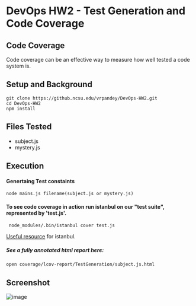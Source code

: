 
# DevOps HW2 - Test Generation and Code Coverage

## Code Coverage

Code coverage can be an effective way to measure how well tested a code system is.

## Setup and Background

    git clone https://github.ncsu.edu/vrpandey/DevOps-HW2.git
    cd DevOps-HW2
    npm install

## Files Tested
- subject.js
- mystery.js

## Execution
#### Genertaing Test constaints
 ```
 node mains.js filename(subject.js or mystery.js)
 ```
#### To see code coverage in action run istanbul on our "test suite", represented by 'test.js'.
```
 node_modules/.bin/istanbul cover test.js
```
[Useful resource](http://ariya.ofilabs.com/2012/12/javascript-code-coverage-with-istanbul.html) for istanbul.


##### See a fully annotated html report here:
    
    open coverage/lcov-report/TestGeneration/subject.js.html

## Screenshot

![image]( https://github.ncsu.edu/vrpandey/DevOps-HW2/blob/master/Screenshots/Coverage.png "Coverage Screenshot")
